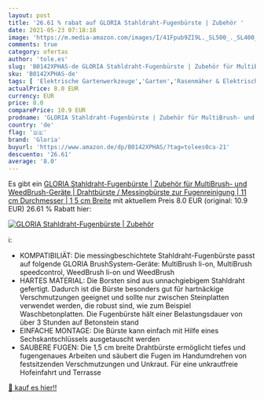 ```yaml
---
layout: post
title: '26.61 % rabat auf GLORIA Stahldraht-Fugenbürste | Zubehör '
date: 2021-05-23 07:18:18
image: 'https://m.media-amazon.com/images/I/41Fpub9ZI9L._SL500_._SL400_.jpg'
comments: true
category: ofertas
author: 'tole.es'
slug: 'B0142XPHAS-de GLORIA Stahldraht-Fugenbürste | Zubehör für MultiBrush-...'
sku: 'B0142XPHAS-de'
tags: [ 'Elektrische Gartenwerkzeuge','Garten','Rasenmäher & Elektrische Gartenwerkzeuge','Rasentrimmer','Regular Stores','Shops','gloria', ]
actualPrice: 8.0 EUR
currency: EUR
price: 8.0
comparePrice: 10.9 EUR
prodname: 'GLORIA Stahldraht-Fugenbürste | Zubehör für MultiBrush- und WeedBrush-Geräte | Drahtbürste / Messingbürste zur Fugenreinigung | 11 cm Durchmesser | 1 5 cm Breite'
country: 'de'
flag: '🇩🇪'
brand: 'Gloria'
buyurl: 'https://www.amazon.de/dp/B0142XPHAS/?tag=tolees0ca-21'
descuento: '26.61'
average: '8.0'
---
```


Es gibt ein [GLORIA Stahldraht-Fugenbürste | Zubehör für MultiBrush- und WeedBrush-Geräte | Drahtbürste / Messingbürste zur Fugenreinigung | 11 cm Durchmesser | 1 5 cm Breite](https://www.amazon.de/dp/B0142XPHAS/?tag=tolees0ca-21) mit aktuellem Preis 8.0 EUR (original: 10.9 EUR) 26.61 % Rabatt hier:

[![GLORIA Stahldraht-Fugenbürste | Zubehör ](https://m.media-amazon.com/images/I/41Fpub9ZI9L._SL500_._SL400_.jpg)](https://www.amazon.de/dp/B0142XPHAS/?tag=tolees0ca-21)

ℹ️:

- KOMPATIBILIÄT: Die messingbeschichtete Stahldraht-Fugenbürste passt auf folgende GLORIA BrushSystem-Geräte: MultiBrush li-on, MultiBrush speedcontrol, WeedBrush li-on und WeedBrush
- HARTES MATERIAL: Die Borsten sind aus unnachgiebigem Stahldraht gefertigt. Dadurch ist die Bürste besonders gut für hartnäckige Verschmutzungen geeignet und sollte nur zwischen Steinplatten verwendet werden, die robust sind, wie zum Beispiel Waschbetonplatten. Die Fugenbürste hält einer Belastungsdauer von über 3 Stunden auf Betonstein stand
- EINFACHE MONTAGE: Die Bürste kann einfach mit Hilfe eines Sechskantschlüssels ausgetauscht werden
- SAUBERE FUGEN: Die 1,5 cm breite Drahtbürste ermöglicht tiefes und fugengenaues Arbeiten und säubert die Fugen im Handumdrehen von festsitzenden Verschmutzungen und Unkraut. Für eine unkrautfreie Hofeinfahrt und Terrasse

[🛒 kauf es hier!!](https://www.amazon.de/dp/B0142XPHAS/?tag=tolees0ca-21)
